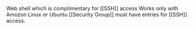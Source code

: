 Web shell which is complimentary for [[SSH]] access
Works only with Amozon Linux or Ubuntu
[[Security Group]] must have entries for [[SSH]] access.